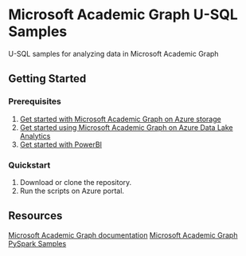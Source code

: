 # Microsoft Academic Graph U-SQL Samples

U-SQL samples for analyzing data in Microsoft Academic Graph

## Getting Started

### Prerequisites

1. [Get started with Microsoft Academic Graph on Azure storage](https://docs.microsoft.com/en-us/academic-services/graph/get-started-setup-provisioning)
2. [Get started using Microsoft Academic Graph on Azure Data Lake Analytics](https://docs.microsoft.com/en-us/academic-services/graph/get-started-setup-azure-data-lake-analytics)
3. [Get started with PowerBI](https://powerbi.microsoft.com/en-us/)

### Quickstart

1. Download or clone the repository.
2. Run the scripts on Azure portal.


## Resources

[Microsoft Academic Graph documentation](https://docs.microsoft.com/en-us/academic-services/graph/)
[Microsoft Academic Graph PySpark Samples](https://github.com/Azure-Samples/microsoft-academic-graph-pyspark-samples)
